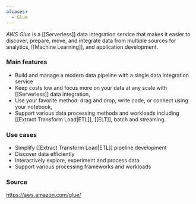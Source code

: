 ```yaml
---
aliases:
  - Glue
---
```

*AWS Glue* is a [[Serverless]] data integration service that makes it easier to discover, prepare, move, and integrate data from multiple sources for analytics, [[Machine Learning]], and application development.
### Main features
* Build and manage a modern data pipeline with a single data integration service
* Keep costs low and focus more on your data at any scale with [[Serverless]] data integration,
* Use your favorite method: drag and drop, write code, or connect using your notebook,
* Support various data processing methods and workloads including [[Extract Transform Load|ETL]], [[ELT]], batch and streaming.
### Use cases
* Simplify [[Extract Transform Load|ETL]] pipeline development
* Discover data efficiently
* Interactively explore, experiment and process data
* Support various processing frameworks and workloads
### Source
https://aws.amazon.com/glue/